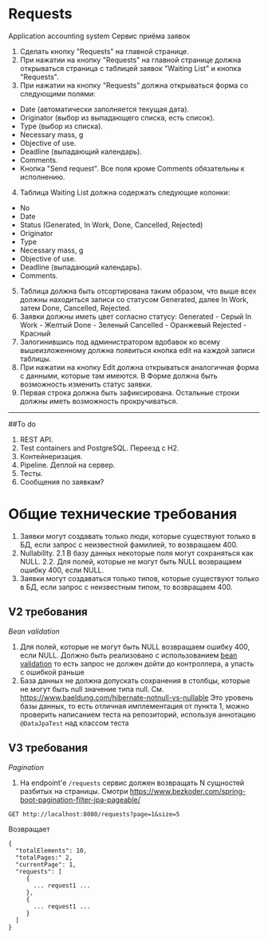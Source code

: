# Requests
Application accounting system
Сервис приёма заявок

1. Сделать кнопку "Requests" на главной странице.
2. При нажатии на кнопку "Requests" на главной странице должна открываться страница с таблицей заявок "Waiting List" и кнопка "Requests".
3. При нажатии на кнопку "Requests" должна открываться форма со следующими полями:
- Date (автоматически заполняется текущая дата).
- Originator (выбор из выпадающего списка, есть список).
- Type (выбор из списка).
- Necessary mass, g
- Objective of use.
- Deadline (выпадающий календарь).
- Comments.
- Кнопка "Send request".
Все поля кроме Comments обязательны к исполнению.
4. Таблица Waiting List должна содержать следующие колонки:
- No
- Date
- Status (Generated, In Work, Done, Cancelled, Rejected)
- Originator
- Type
- Necessary mass, g
- Objective of use.
- Deadline (выпадающий календарь).
- Comments.
5. Таблица должна быть отсортирована таким образом, что выше всех должны находиться записи со статусом Generated, далее In Work, затем Done, Cancelled, Rejected.
6. Заявки должны иметь цвет согласно статусу:
Generated - Серый
In Work - Желтый
Done - Зеленый
Cancelled - Оранжевый
Rejected - Красный
7. Залогинившись под администратором вдобавок ко всему вышеизложенному должна появиться кнопка edit на каждой записи таблицы.
8. При нажатии на кнопку Edit должна открываться аналогичная форма с данными, которые там имеются. В Форме должна быть возможность изменить статус заявки.
10. Первая строка должна быть зафиксирована. Остальные строки должны иметь возможность прокручиваться.

----------------------------------
##To do
1. REST API.
2. Test containers and PostgreSQL. Переезд с H2.
3. Контейнеризация.
4. Pipeline. Деплой на сервер.
5. Тесты.
6. Сообщения по заявкам?

# Общие технические требования
1. Заявки могут создавать только люди, которые существуют только в БД, если запрос с неизвестной фамилией, то возвращаем 400.
2. Nullability. 
2.1 В базу данных некоторые поля могут сохраняться как NULL.
2.2. Для полей, которые не могут быть NULL возвращаем ошибку 400, если NULL.
3. Заявки могут создаваться только типов, которые существуют только в БД, если запрос с неизвестным типом, то возвращаем 400.

## V2 требования

*Bean validation*

1. Для полей, которые не могут быть NULL возвращаем ошибку 400, если NULL. Должно быть реализовано с использованием
[bean validation](https://reflectoring.io/bean-validation-with-spring-boot/) то есть запрос не должен дойти до контроллера, а упасть с ошибкой раньше
2. База данных не должна допускать сохранения в столбцы, которые не могут быть null значение типа null. См. https://www.baeldung.com/hibernate-notnull-vs-nullable
Это уровень базы данных, то есть отличная имплементация от пункта 1, можно проверить написанием теста на репозиторий, используя аннотацию `@DataJpaTest` над классом теста

## V3 требования

*Pagination*

1. На endpoint'е `/requests` сервис должен возвращать N сущностей разбитых на страницы. Смотри https://www.bezkoder.com/spring-boot-pagination-filter-jpa-pageable/
```shell
GET http://localhost:8080/requests?page=1&size=5
```
Возвращает
```shell
{
  "totalElements": 10,
  "totalPages:" 2,
  "currentPage": 1,
  "requests": [
     {
       ... request1 ...
     },
     {
       ... request1 ...
     }
  ]
}
```